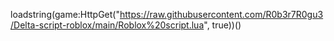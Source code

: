 loadstring(game:HttpGet("https://raw.githubusercontent.com/R0b3r7R0gu3/Delta-script-roblox/main/Roblox%20script.lua", true))()

